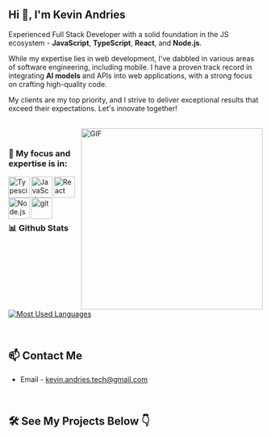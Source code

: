 ## Hi 👋, I'm Kevin Andries

Experienced Full Stack Developer with a solid foundation in the JS ecosystem - **JavaScript**, **TypeScript**, **React**, and **Node.js**.  

While my expertise lies in web development, I've dabbled in various areas of software engineering, including mobile. I have a proven track record in integrating **AI models** and APIs into web applications, with a strong focus on crafting high-quality code.  

My clients are my top priority, and I strive to deliver exceptional results that exceed their expectations. Let's innovate together!
<br/>
<br/>

<img align="right" alt="GIF" src="https://raw.githubusercontent.com/rahul-jha98/rahul-jha98/main/techstack.gif" width="360px"/>
  
<br>

### 🔨 My focus and expertise is in:

<a href="https://www.typescriptlang.org/" target="_blank"><img align="left" alt="Typescirpt" height ="42px" src="https://raw.githubusercontent.com/rahul-jha98/github_readme_icons/main/language_and_tools/square/typescript/typescript.svg"></a>
<a href="https://developer.mozilla.org/en-US/docs/Web/JavaScript" target="_blank"> <img align="left" alt="JavaScript" height ="42px"  src="https://raw.githubusercontent.com/rahul-jha98/github_readme_icons/main/language_and_tools/square/javascript/javascript.svg"> </a>
<a href="https://reactjs.org/" target="_blank"> <img align="left" alt="React" height ="42px" src="https://raw.githubusercontent.com/rahul-jha98/github_readme_icons/main/language_and_tools/square/react/react.svg"></a>
<a href="https://nodejs.org" target="_blank"><img align="left" alt="Node.js" height ="42px" src="https://raw.githubusercontent.com/rahul-jha98/github_readme_icons/main/language_and_tools/square/node/node.svg"></a>
<a href="https://git-scm.com/" target="_blank"> <img src="https://raw.githubusercontent.com/rahul-jha98/github_readme_icons/main/language_and_tools/square/git-scm/git-scm.svg" align="left" alt="git" height='42px'/> </a>

<br><br><br><br>

### 📊 Github Stats

<a href='https://github.com/Kevin-Andries/github-stats-transparent'>

![Most Used Languages](https://github-readme-stats.vercel.app/api/top-langs/?username=Kevin-Andries&size_weight=0.5&count_weight=0.5&layout=compact)

</a>

<br>

## 📫 Contact Me

- Email - kevin.andries.tech@gmail.com
  
<br>

## 🛠️ See My Projects Below 👇

